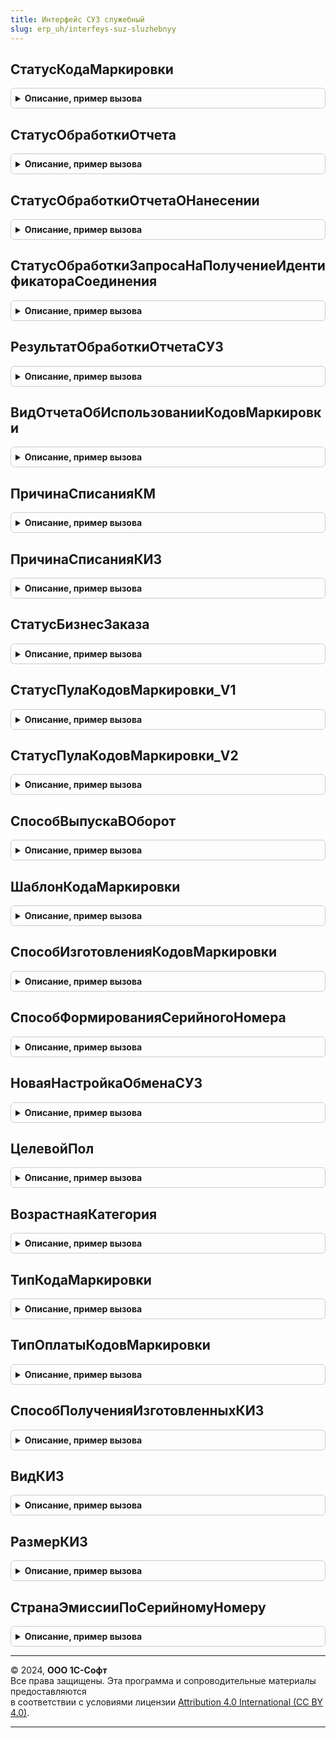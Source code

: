 ```yaml
---
title: Интерфейс СУЗ служебный
slug: erp_uh/interfeys-suz-sluzhebnyy
---
```



## СтатусКодаМаркировки
<details style="margin: 1em 0; padding: 0.5em; border: 1px solid #ccc; border-radius: 6px;">

<summary style="font-weight: bold; cursor: pointer;">Описание, пример вызова</summary>

```bsl

// Преобразовывает текстовое представление статуса кода маркировки МОТП в значение перечисления.
//
// Параметры:
//  ЗначениеПоиска - Строка - значение для перекодировки
//
// Возвращаемое значение:
//  ПеречислениеСсылка.СтатусыКодовМаркировкиСУЗ - статус кода маркировки.
//
Функция СтатусКодаМаркировки(Знач ЗначениеПоиска) Экспорт
```

Пример вызова
```bsl
Результат = ИнтерфейсСУЗСлужебный.СтатусКодаМаркировки(ЗначениеПоиска) 
```
</details>

## СтатусОбработкиОтчета
<details style="margin: 1em 0; padding: 0.5em; border: 1px solid #ccc; border-radius: 6px;">

<summary style="font-weight: bold; cursor: pointer;">Описание, пример вызова</summary>

```bsl

// Преобразовывает текстовое представление статуса обработки отчёта СУЗ в значение перечисления.
//
// Параметры:
//  ЗначениеПоиска - Строка - значение для перекодировки
//
// Возвращаемое значение:
//  ПеречислениеСсылка.СтатусыОбработкиСообщенийИСМП - статус обработки отчета.
//
Функция СтатусОбработкиОтчета(Знач ЗначениеПоиска) Экспорт
```

Пример вызова
```bsl
Результат = ИнтерфейсСУЗСлужебный.СтатусОбработкиОтчета(ЗначениеПоиска) 
```
</details>

## СтатусОбработкиОтчетаОНанесении
<details style="margin: 1em 0; padding: 0.5em; border: 1px solid #ccc; border-radius: 6px;">

<summary style="font-weight: bold; cursor: pointer;">Описание, пример вызова</summary>

```bsl

// Преобразовывает текстовое представление статуса обработки отчёта о нанесении СУЗ в значение перечисления.
//
// Параметры:
//  ЗначениеПоиска - Строка - значение для перекодировки
//
// Возвращаемое значение:
//  ПеречислениеСсылка.СтатусыОбработкиСообщенийИСМП - статус обработки отчета.
//
Функция СтатусОбработкиОтчетаОНанесении(Знач ЗначениеПоиска) Экспорт
```

Пример вызова
```bsl
Результат = ИнтерфейсСУЗСлужебный.СтатусОбработкиОтчетаОНанесении(ЗначениеПоиска) 
```
</details>

## СтатусОбработкиЗапросаНаПолучениеИдентификатораСоединения
<details style="margin: 1em 0; padding: 0.5em; border: 1px solid #ccc; border-radius: 6px;">

<summary style="font-weight: bold; cursor: pointer;">Описание, пример вызова</summary>

```bsl

// Преобразовывает текстовое представление статуса кода маркировки МОТП в значение перечисления.
//
// Параметры:
//  ЗначениеПоиска - Строка - значение для перекодировки
//
// Возвращаемое значение:
//  ПеречислениеСсылка.СтатусыОбработкиСообщенийИСМП - статус обработки заявки.
//
Функция СтатусОбработкиЗапросаНаПолучениеИдентификатораСоединения(Знач ЗначениеПоиска) Экспорт
```

Пример вызова
```bsl
Результат = ИнтерфейсСУЗСлужебный.СтатусОбработкиЗапросаНаПолучениеИдентификатораСоединения(ЗначениеПоиска) 
```
</details>

## РезультатОбработкиОтчетаСУЗ
<details style="margin: 1em 0; padding: 0.5em; border: 1px solid #ccc; border-radius: 6px;">

<summary style="font-weight: bold; cursor: pointer;">Описание, пример вызова</summary>

```bsl

Функция РезультатОбработкиОтчетаСУЗ(Знач ЗначениеПоиска) Экспорт
```

Пример вызова
```bsl
Результат = ИнтерфейсСУЗСлужебный.РезультатОбработкиОтчетаСУЗ(ЗначениеПоиска) 
```
</details>

## ВидОтчетаОбИспользованииКодовМаркировки
<details style="margin: 1em 0; padding: 0.5em; border: 1px solid #ccc; border-radius: 6px;">

<summary style="font-weight: bold; cursor: pointer;">Описание, пример вызова</summary>

```bsl


// Преобразовывает вид операции ИС МП в вид отчета об использовании кодов маркировки.
//
// Параметры:
//  ЗначениеПоиска - ПеречислениеСсылка.ВидыОперацийИСМП - значение для перекодировки
//
// Возвращаемое значение:
//  Строка - Вид отчета об использовании кодов маркировки.
//
Функция ВидОтчетаОбИспользованииКодовМаркировки(Знач ЗначениеПоиска) Экспорт
```

Пример вызова
```bsl
Результат = ИнтерфейсСУЗСлужебный.ВидОтчетаОбИспользованииКодовМаркировки(ЗначениеПоиска) 
```
</details>

## ПричинаСписанияКМ
<details style="margin: 1em 0; padding: 0.5em; border: 1px solid #ccc; border-radius: 6px;">

<summary style="font-weight: bold; cursor: pointer;">Описание, пример вызова</summary>

```bsl

// Преобразовывает вид операции ИС МП в вид отчета об использовании кодов маркировки.
//
// Параметры:
//  ЗначениеПоиска - ПеречислениеСсылка.ВидыОперацийИСМП - значение для перекодировки
//
// Возвращаемое значение:
//  Строка - Вид отчета об использовании кодов маркировки.
//
Функция ПричинаСписанияКМ(Знач ЗначениеПоиска) Экспорт
```

Пример вызова
```bsl
Результат = ИнтерфейсСУЗСлужебный.ПричинаСписанияКМ(ЗначениеПоиска) 
```
</details>

## ПричинаСписанияКИЗ
<details style="margin: 1em 0; padding: 0.5em; border: 1px solid #ccc; border-radius: 6px;">

<summary style="font-weight: bold; cursor: pointer;">Описание, пример вызова</summary>

```bsl

// Преобразовывает причину списания ИС МП в значение справочника "Причина выбраковки знака" для КИЗ.
//
// Параметры:
//  ЗначениеПоиска - ПеречислениеСсылка.ПричиныСписанияКодовМаркировкиИСМП - значение для перекодировки
//
// Возвращаемое значение:
//  Строка - причина выбраковки знака.
//
Функция ПричинаСписанияКИЗ(Знач ЗначениеПоиска) Экспорт
```

Пример вызова
```bsl
Результат = ИнтерфейсСУЗСлужебный.ПричинаСписанияКИЗ(ЗначениеПоиска) 
```
</details>

## СтатусБизнесЗаказа
<details style="margin: 1em 0; padding: 0.5em; border: 1px solid #ccc; border-radius: 6px;">

<summary style="font-weight: bold; cursor: pointer;">Описание, пример вызова</summary>

```bsl

// Преобразовывает текстовое представление статуса кода маркировки МОТП в значение перечисления.
//
// Параметры:
//  ЗначениеПоиска - Строка - значение для перекодировки
//
// Возвращаемое значение:
//  ПеречислениеСсылка.СтатусыКодовМаркировкиСУЗ - статус кода маркировки.
//
Функция СтатусБизнесЗаказа(Знач ЗначениеПоиска) Экспорт
```

Пример вызова
```bsl
Результат = ИнтерфейсСУЗСлужебный.СтатусБизнесЗаказа(ЗначениеПоиска) 
```
</details>

## СтатусПулаКодовМаркировки_V1
<details style="margin: 1em 0; padding: 0.5em; border: 1px solid #ccc; border-radius: 6px;">

<summary style="font-weight: bold; cursor: pointer;">Описание, пример вызова</summary>

```bsl

// Преобразовывает текстовое представление статуса кода маркировки МОТП в значение перечисления.
//
// Параметры:
//  ЗначениеПоиска - Строка - значение для перекодировки
//
// Возвращаемое значение:
//  ПеречислениеСсылка.СтатусыКодовМаркировкиСУЗ - статус кода маркировки.
//
Функция СтатусПулаКодовМаркировки_V1(Знач ЗначениеПоиска) Экспорт
```

Пример вызова
```bsl
Результат = ИнтерфейсСУЗСлужебный.СтатусПулаКодовМаркировки_V1(ЗначениеПоиска) 
```
</details>

## СтатусПулаКодовМаркировки_V2
<details style="margin: 1em 0; padding: 0.5em; border: 1px solid #ccc; border-radius: 6px;">

<summary style="font-weight: bold; cursor: pointer;">Описание, пример вызова</summary>

```bsl

// Преобразовывает текстовое представление статуса кода маркировки МОТП в значение перечисления.
//
// Параметры:
//  ЗначениеПоиска - Строка - значение для перекодировки
//
// Возвращаемое значение:
//  ПеречислениеСсылка.СтатусыКодовМаркировкиСУЗ - статус кода маркировки.
//
Функция СтатусПулаКодовМаркировки_V2(Знач ЗначениеПоиска) Экспорт
```

Пример вызова
```bsl
Результат = ИнтерфейсСУЗСлужебный.СтатусПулаКодовМаркировки_V2(ЗначениеПоиска) 
```
</details>

## СпособВыпускаВОборот
<details style="margin: 1em 0; padding: 0.5em; border: 1px solid #ccc; border-radius: 6px;">

<summary style="font-weight: bold; cursor: pointer;">Описание, пример вызова</summary>

```bsl

// Перекодирует способ выпуска товаров в для обмена с СУЗ ИС МП.
//
// Параметры:
//  ЗначениеПоиска - Строка, ПеречислениеСсылка.СпособыВводаВОборотСУЗ - значение для перекодировки.
//  Назначение     - Строка - СУЗ, ИСМП или ОСТАТКИ
//
// Возвращаемое значение:
//  Строка, ПеречислениеСсылка.СпособыВводаВОборотСУЗ - Результат перекодирования.
//
Функция СпособВыпускаВОборот(Знач ЗначениеПоиска, Назначение = "СУЗ") Экспорт
```

Пример вызова
```bsl
Результат = ИнтерфейсСУЗСлужебный.СпособВыпускаВОборот(ЗначениеПоиска, Назначение);
```
</details>

## ШаблонКодаМаркировки
<details style="margin: 1em 0; padding: 0.5em; border: 1px solid #ccc; border-radius: 6px;">

<summary style="font-weight: bold; cursor: pointer;">Описание, пример вызова</summary>

```bsl

// Перекодирует шаблон кода маркировки для обмена с СУЗ ИС МП.
//
// Параметры:
//  ЗначениеПоиска - Строка, ПеречислениеСсылка.ШаблоныКодовМаркировкиСУЗ - значение для перекодировки.
//
// Возвращаемое значение:
//  Строка, ПеречислениеСсылка.ШаблоныКодовМаркировкиСУЗ - Результат перекодирования.
//
Функция ШаблонКодаМаркировки(Знач ЗначениеПоиска) Экспорт
```

Пример вызова
```bsl
Результат = ИнтерфейсСУЗСлужебный.ШаблонКодаМаркировки(ЗначениеПоиска) 
```
</details>

## СпособИзготовленияКодовМаркировки
<details style="margin: 1em 0; padding: 0.5em; border: 1px solid #ccc; border-radius: 6px;">

<summary style="font-weight: bold; cursor: pointer;">Описание, пример вызова</summary>

```bsl

// Перекодирует вид сервис провайдера для обмена с СУЗ ИС МП.
//
// Параметры:
//  ЗначениеПоиска - Неопределено - сервис-провайдер не используется, коды маркировки получаются самостоятельно,
//                   Строка, ПеречислениеСсылка.ВидыСервисПровайдеровСУЗ - значение для перекодировки.
//
// Возвращаемое значение:
//  Строка, ПеречислениеСсылка.ВидыСервисПровайдеровСУЗ - Результат перекодирования.
//
Функция СпособИзготовленияКодовМаркировки(ЗначениеПоиска) Экспорт
```

Пример вызова
```bsl
Результат = ИнтерфейсСУЗСлужебный.СпособИзготовленияКодовМаркировки(ЗначениеПоиска) 
```
</details>

## СпособФормированияСерийногоНомера
<details style="margin: 1em 0; padding: 0.5em; border: 1px solid #ccc; border-radius: 6px;">

<summary style="font-weight: bold; cursor: pointer;">Описание, пример вызова</summary>

```bsl

// Перекодирует способ формирования серийного номера кода маркировки для обмена с СУЗ ИС МП.
//
// Параметры:
//  ЗначениеПоиска - Строка, ПеречислениеСсылка.СпособыФормированияСерийногоНомераСУЗ - значение для перекодировки.
//
// Возвращаемое значение:
//  Строка, ПеречислениеСсылка.СпособыФормированияСерийногоНомераСУЗ - Результат перекодирования.
//
Функция СпособФормированияСерийногоНомера(Знач ЗначениеПоиска) Экспорт
```

Пример вызова
```bsl
Результат = ИнтерфейсСУЗСлужебный.СпособФормированияСерийногоНомера(ЗначениеПоиска) 
```
</details>

## НоваяНастройкаОбменаСУЗ
<details style="margin: 1em 0; padding: 0.5em; border: 1px solid #ccc; border-radius: 6px;">

<summary style="font-weight: bold; cursor: pointer;">Описание, пример вызова</summary>

```bsl

// Параметры для настройки обмена с СУЗ
//
// Возвращаемое значение:
// 	Структура - Параметры для настройки обмена с СУЗ:
// * Таймаут - Число - Таймаут
// * Порт - Число - Порт
// * Адрес - Строка - Адрес
// * Идентификатор - Строка - Адрес
// * Токен - Строка - Адрес
// * ФорматОбмена - ПеречислениеСсылка.ВерсииФорматаОбменаСУЗ - Формат обмена с СУЗ
Функция НоваяНастройкаОбменаСУЗ() Экспорт
```

Пример вызова
```bsl
Результат = ИнтерфейсСУЗСлужебный.НоваяНастройкаОбменаСУЗ() 
```
</details>

## ЦелевойПол
<details style="margin: 1em 0; padding: 0.5em; border: 1px solid #ccc; border-radius: 6px;">

<summary style="font-weight: bold; cursor: pointer;">Описание, пример вызова</summary>

```bsl

// Перекодирует целевой пол при получении новых GTIN маркировки остатков для обмена с СУЗ ИС МП.
//
// Параметры:
//  ЗначениеПоиска - Строка, ПеречислениеСсылка.ЦелевойПолИСМП - значение для перекодировки.
//
// Возвращаемое значение:
//  Строка, ПеречислениеСсылка.ЦелевойПолИСМП - Результат перекодирования.
//
Функция ЦелевойПол(Знач ЗначениеПоиска) Экспорт
```

Пример вызова
```bsl
Результат = ИнтерфейсСУЗСлужебный.ЦелевойПол(ЗначениеПоиска) 
```
</details>

## ВозрастнаяКатегория
<details style="margin: 1em 0; padding: 0.5em; border: 1px solid #ccc; border-radius: 6px;">

<summary style="font-weight: bold; cursor: pointer;">Описание, пример вызова</summary>

```bsl

// Перекодирует возрастную категорию при получении новых GTIN маркировки остатков для обмена с СУЗ ИС МП.
//
// Параметры:
//  ЗначениеПоиска - Строка, ПеречислениеСсылка.ВозрастныеКатегорииИСМП - значение для перекодировки.
//
// Возвращаемое значение:
//  Строка, ПеречислениеСсылка.ВозрастныеКатегорииИСМП - Результат перекодирования.
//
Функция ВозрастнаяКатегория(Знач ЗначениеПоиска) Экспорт
```

Пример вызова
```bsl
Результат = ИнтерфейсСУЗСлужебный.ВозрастнаяКатегория(ЗначениеПоиска) 
```
</details>

## ТипКодаМаркировки
<details style="margin: 1em 0; padding: 0.5em; border: 1px solid #ccc; border-radius: 6px;">

<summary style="font-weight: bold; cursor: pointer;">Описание, пример вызова</summary>

```bsl

// Перекодирует шаблон кода маркировки и тип кода для обмена с СУЗ ИС МП.
//
// Параметры:
//  ЗначениеПоиска - Строка, ПеречислениеСсылка.ШаблоныКодовМаркировкиСУЗ - значение для перекодировки.
//
// Возвращаемое значение:
//  Строка, ПеречислениеСсылка.ШаблоныКодовМаркировкиСУЗ - Результат перекодирования.
//
Функция ТипКодаМаркировки(Знач ЗначениеПоиска) Экспорт
```

Пример вызова
```bsl
Результат = ИнтерфейсСУЗСлужебный.ТипКодаМаркировки(ЗначениеПоиска) 
```
</details>

## ТипОплатыКодовМаркировки
<details style="margin: 1em 0; padding: 0.5em; border: 1px solid #ccc; border-radius: 6px;">

<summary style="font-weight: bold; cursor: pointer;">Описание, пример вызова</summary>

```bsl

// Перекодирует тип оплаты кодов маркировки для обмена с СУЗ ИС МП.
//
// Параметры:
//  ЗначениеПоиска - Строка, ПеречислениеСсылка.ТипыОплатыКодовМаркировкиСУЗ - значение для перекодировки.
//
// Возвращаемое значение:
//  Строка, ПеречислениеСсылка.ТипыОплатыКодовМаркировкиСУЗ - Результат перекодирования.
//
Функция ТипОплатыКодовМаркировки(Знач ЗначениеПоиска) Экспорт
```

Пример вызова
```bsl
Результат = ИнтерфейсСУЗСлужебный.ТипОплатыКодовМаркировки(ЗначениеПоиска) 
```
</details>

## СпособПолученияИзготовленныхКИЗ
<details style="margin: 1em 0; padding: 0.5em; border: 1px solid #ccc; border-radius: 6px;">

<summary style="font-weight: bold; cursor: pointer;">Описание, пример вызова</summary>

```bsl

// Преобразует значение перечисления в код, который соответствует формату обмена с ИСМП.
//
// Параметры:
//  ЗначениеПоиска - Строка, ПеречислениеСсылка.СпособыПолученияИзготовленныхКИЗГИСМ - преобразуемое значение.
//
// Возвращаемое значение:
//  Строка, ПеречислениеСсылка.СпособыПолученияИзготовленныхКИЗГИСМ - Перекодированное значение.
//
Функция СпособПолученияИзготовленныхКИЗ(Знач ЗначениеПоиска) Экспорт
```

Пример вызова
```bsl
Результат = ИнтерфейсСУЗСлужебный.СпособПолученияИзготовленныхКИЗ(ЗначениеПоиска) 
```
</details>

## ВидКИЗ
<details style="margin: 1em 0; padding: 0.5em; border: 1px solid #ccc; border-radius: 6px;">

<summary style="font-weight: bold; cursor: pointer;">Описание, пример вызова</summary>

```bsl

// Преобразует значение перечисления в код, который соответствует формату обмена с ИСМП.
//
// Параметры:
//  ЗначениеПоиска - Строка, ПеречислениеСсылка.ВидыКиЗГИСМ - преобразуемое значение.
//
// Возвращаемое значение:
//  Строка, ПеречислениеСсылка.ВидыКиЗГИСМ  - Перекодированное значение.
//
Функция ВидКИЗ(Знач ЗначениеПоиска) Экспорт
```

Пример вызова
```bsl
Результат = ИнтерфейсСУЗСлужебный.ВидКИЗ(ЗначениеПоиска) 
```
</details>

## РазмерКИЗ
<details style="margin: 1em 0; padding: 0.5em; border: 1px solid #ccc; border-radius: 6px;">

<summary style="font-weight: bold; cursor: pointer;">Описание, пример вызова</summary>

```bsl

// Преобразует значение перечисления в код, который соответствует формату обмена с ИСМП.
//
// Параметры:
//  ЗначениеПоиска - Строка, ПеречислениеСсылка.РазмерыКиЗГИСМ - преобразуемое значение.
//
// Возвращаемое значение:
//  Строка, ПеречислениеСсылка.РазмерыКиЗГИСМ  - Перекодированное значение.
//
Функция РазмерКИЗ(Знач ЗначениеПоиска) Экспорт
```

Пример вызова
```bsl
Результат = ИнтерфейсСУЗСлужебный.РазмерКИЗ(ЗначениеПоиска) 
```
</details>

## СтранаЭмиссииПоСерийномуНомеру
<details style="margin: 1em 0; padding: 0.5em; border: 1px solid #ccc; border-radius: 6px;">

<summary style="font-weight: bold; cursor: pointer;">Описание, пример вызова</summary>

```bsl

Функция СтранаЭмиссииПоСерийномуНомеру(Знач КодСтраны) Экспорт
```

Пример вызова
```bsl
Результат = ИнтерфейсСУЗСлужебный.СтранаЭмиссииПоСерийномуНомеру(КодСтраны) 
```
</details>

---

© 2024, **ООО 1С-Софт**  
Все права защищены. Эта программа и сопроводительные материалы предоставляются  
в соответствии с условиями лицензии [Attribution 4.0 International (CC BY 4.0)](https://creativecommons.org/licenses/by/4.0/legalcode).

---
